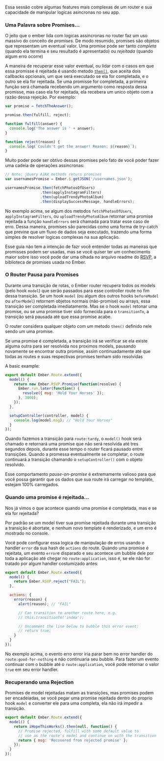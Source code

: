 Essa sessão cobre algumas features mais complexas de um router e sua
capacidade de manipular logicas asincronas no seu app.

### Uma Palavra sobre Promises...

O jeito que o ember lida com logicas assincronas no router faz um uso
massivo do conceito de _promises_. De modo resumido, promises são objetos que 
representam um eventual valor. Uma promise pode ser tanto _completa_ (quando ela 
termina e seu resultado é apresentado) ou _rejeitada_ (quando algum erro ocorre)

A maneira de recuperar esse valor eventual, ou lidar com o casos em que essa
promisse é rejeitada é usando metodo [`then()`][1], que aceita dois callbacks
opcionais, um que será executado se ela for completada, e o outro se ela for rejeitada. 
Se uma promisse for completada, a primeira função será chamada recebendo um argumento 
como resposta dessa promisse, mas caso ela for rejeitada, ela recebera um unico objeto
com a razão dessa rejeição. Por exemplo:

[1]: http://emberjs.com/api/classes/RSVP.Promise.html#method_then

```js
var promise = fetchTheAnswer();

promise.then(fulfill, reject);

function fulfill(answer) {
  console.log('The answer is ' + answer);
}

function reject(reason) {
  console.log(`Couldn't get the answer! Reason: ${reason}`);
}
```

Muito poder pode ser obtivo dessas promises pelo fato de você poder 
fazer uma cadeia de operações assincronas:

```js
// Note: jQuery AJAX methods return promises
var usernamesPromise = Ember.$.getJSON('/usernames.json');

usernamesPromise.then(fetchPhotosOfUsers)
                .then(applyInstagramFilters)
                .then(uploadTrendyPhotoAlbum)
                .then(displaySuccessMessage, handleErrors);
```

No exemplo acima, se algum dos metodos
`fetchPhotosOfUsers`, `applyInstagramFilters`, ou
`uploadTrendyPhotoAlbum` retornar uma promise rejeitada a função
`handleErrors` será chamada para tratar esse caso de erro. 
Dessa maneira, promises são parecidas como uma forma de try-catch 
que previne que um fluxo de dados seja executado, trazendo uma forma
simples de resolver logicas complexas na sua aplicação.

Esse guia não tem a intenção de fazr você entender todas as maneiras
que promisses podem ser usadas, mas se você quiser ter um conhecimento maior sobre isso
você pode dar uma olhada no arquivo readme do [RSVP](https://github.com/tildeio/rsvp.js),
a biblioteca de promises usada no Ember.

### O Router Pausa para Promises

Durante uma transição de rotas, o Ember router recupera todos os models 
(pelo hook `model`) que serão passados para esse controller route no fim dessa 
transição. Se um hook `model` (ou algum dos outros hooks `beforeModel` ou `afterModel`) retornem objetos normais (não-promise) 
ou arrays, essa transição ser completada imediatamente. Mas se o hook `model`
retonar uma promise, ou se uma promise tiver sido fornecida para o `transitionTo`, a transição
será pausada até que essa promise acabe.

O router considera qualquer objeto com um metodo `then()` definido nele sendo um uma promise.

Se uma promise é completada, a transição irá se verificar se ela existe alguma outra para ser resolvida
nos proximos models, pausando novamente se encontrar outra promise, assim continuadamente até que todas
as routes e suas respectivas promises tenham sido resolvidas


[1]: http://emberjs.com/api/classes/Ember.Route.html#method_setupController

A basic example:

```app/routes/tardy.js
export default Ember.Route.extend({
  model() {
    return new Ember.RSVP.Promise(function(resolve) {
      Ember.run.later(function() {
        resolve({ msg: 'Hold Your Horses' });
      }, 3000);
    });
  },

  setupController(controller, model) {
    console.log(model.msg); // "Hold Your Horses"
  }
});
```

Quando fazemos a transição para `route:tardy`, o `model()` hook será chamado e retornará uma 
promise que não será resolvida até tres segundos depois, durante esse tempo 
o router ficará pausado entre transições. Quando a promessa eventualmente se completar,
o route continuará a transição chamando o `setupController()` com o objeto resolvido.

Esse comportamento _pause-on-promise_ é extremamente valioso para que você 
possa garantir que os dados que sua route irá carregar no template, estejam 100% carregados.

### Quando uma promise é rejeitada...

Nos já vimos o que acontece quando uma promise é completada, mas e se ela for rejeitada?

Por padrão se um model tiver sua promise rejeitada durante uma transição a transição é 
abortate, e nenhum novo template é renderizado, e um erro é mostrado no console.

Você pode configurar essa logica de manipulação de erros usando o handler `error` da sua 
hash de `actions` do route. Quando uma promise é rejeitata, um evento `error`e disparado
e seu acontece um bubble dele por toda a aplicação até chegar no `route:application`,
isso é, se ele não for tratado por algum handler costumizado antes:

```app/routes/good-for-nothing.js
export default Ember.Route.extend({
  model() {
    return Ember.RSVP.reject("FAIL");
  },

  actions: {
    error(reason) {
      alert(reason); // "FAIL"

      // Can transition to another route here, e.g.
      // this.transitionTo('index');

      // Uncomment the line below to bubble this error event:
      // return true;
    }
  }
});
```

No exemplo acima, o evento erro error iria parar bem no error handler do `route:good-for-nothing`
e não continuaria seu bubble. Para fazer um evento continuar com o bubble até o `route:application`,
você pode retornar o valor `true` em seu error handler.

### Recuperando uma Rejection

Promises de model rejeitadas matam as transições, mas promises podem ser encadeiadas,
se você pegar uma promise rejeitada dentro do proprio hook `model` e converter ele 
para uma completa, ela não irá impedir a transição.

```app/routes/funky.js
export default Ember.Route.extend({
  model() {
    return iHopeThisWorks().then(null, function() {
      // Promise rejected, fulfill with some default value to
      // use as the route's model and continue on with the transition
      return { msg: 'Recovered from rejected promise' };
    });
  }
});
```
